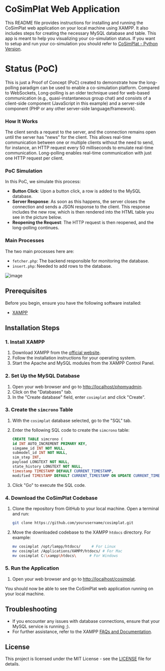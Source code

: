 # CoSimPlat Web Application

This README file provides instructions for installing and running the CoSimPlat web application on your local machine using XAMPP. It also includes steps for creating the necessary MySQL database and table.
This app is meant to help you visualizing your co-simulation status. If you want to setup and run your co-simulation you should refer to [CoSimPlat - Python Version](https://github.com/ESI-FAR/RESCUE-cosimplat-py). 

# Status (PoC)


This is just a Proof of Concept (PoC) created to demonstrate how the long-polling paradigm can be used to enable a co-simulation platform. Compared to WebSockets, Long-polling is an older technique used for web-based communication (e.g., quasi-instantaneous group chat) and consists of a client-side component (JavaScript in this example) and a server-side component (PHP or any other server-side language/framework).

### How It Works

The client sends a request to the server, and the connection remains open until the server has "news" for the client. This allows real-time communication between one or multiple clients without the need to send, for instance, an HTTP request every 50 milliseconds to emulate real-time communication. Long-polling enables real-time communication with just one HTTP request per client.

### PoC Simulation

In this PoC, we simulate this process:
- **Button Click**: Upon a button click, a row is added to the MySQL database.
- **Server Response**: As soon as this happens, the server closes the connection and sends a JSON response to the client. This response includes the new row, which is then rendered into the HTML table you see in the picture below.
- **Reopening the Request**: The HTTP request is then reopened, and the long-polling continues.

### Main Processes

The two main processes here are:
- `fetcher.php`: The backend responsible for monitoring the database.
- `insert.php`: Needed to add rows to the database.

![image](https://github.com/user-attachments/assets/70b934ce-b3dd-4776-a2c5-b7c45cf3566f)


## Prerequisites

Before you begin, ensure you have the following software installed:

- [XAMPP](https://www.apachefriends.org/index.html)

## Installation Steps

### 1. Install XAMPP

1. Download XAMPP from the [official website](https://www.apachefriends.org/index.html).
2. Follow the installation instructions for your operating system.
3. Start the Apache and MySQL modules from the XAMPP Control Panel.

### 2. Set Up the MySQL Database

1. Open your web browser and go to [http://localhost/phpmyadmin](http://localhost/phpmyadmin).
2. Click on the "Databases" tab.
3. In the "Create database" field, enter `cosimplat` and click "Create".

### 3. Create the `simcrono` Table

1. With the `cosimplat` database selected, go to the "SQL" tab.
2. Enter the following SQL code to create the `simcrono` table:

    ```sql
    CREATE TABLE simcrono (
    id INT AUTO_INCREMENT PRIMARY KEY,
    simgame_id INT NOT NULL,
    submodel_id INT NOT NULL,
    sim_step INT,  
    payload LONGTEXT NOT NULL,
    state_history LONGTEXT NOT NULL,
    timestamp TIMESTAMP DEFAULT CURRENT_TIMESTAMP,
    modified TIMESTAMP DEFAULT CURRENT_TIMESTAMP ON UPDATE CURRENT_TIMESTAMP);

    ```

3. Click "Go" to execute the SQL code.

### 4. Download the CoSimPlat Codebase

1. Clone the repository from GitHub to your local machine. Open a terminal and run:

    ```sh
    git clone https://github.com/yourusername/cosimplat.git
    ```

2. Move the downloaded codebase to the XAMPP `htdocs` directory. For example:

    ```sh
    mv cosimplat /opt/lampp/htdocs/     # For Linux
    mv cosimplat /Applications/XAMPP/htdocs/ # For Mac
    mv cosimplat C:\xampp\htdocs\      # For Windows
    ```


### 5. Run the Application

1. Open your web browser and go to [http://localhost/cosimplat](http://localhost/cosimplat).

You should now be able to see the CoSimPlat web application running on your local machine.

## Troubleshooting

- If you encounter any issues with database connections, ensure that your MySQL service is running ;).
- For further assistance, refer to the XAMPP [FAQs and Documentation](https://www.apachefriends.org/faq.html).

## License

This project is licensed under the MIT License - see the [LICENSE](LICENSE) file for details.
